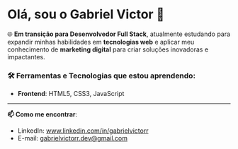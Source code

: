 # Olá, sou o Gabriel Victor 👋

🌐 **Em transição para Desenvolvedor Full Stack**, atualmente estudando para expandir minhas habilidades em **tecnologias web** e aplicar meu conhecimento de **marketing digital** para criar soluções inovadoras e impactantes.

### 🛠️ Ferramentas e Tecnologias que estou aprendendo:
- **Frontend**: HTML5, CSS3, JavaScript

---

**📫 Como me encontrar**:
- LinkedIn: www.linkedin.com/in/gabrielvictorr
- E-mail: gabrielvictorr.dev@gmail.com
